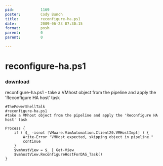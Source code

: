 ```yaml
---
pid:            1169
poster:         Cody Bunch
title:          reconfigure-ha.ps1
date:           2009-06-23 07:30:15
format:         posh
parent:         0
parent:         0

---
```


# reconfigure-ha.ps1

### [download](1169.ps1)

reconfigure-ha.ps1	 - take a VMhost object from the pipeline and apply the 'Reconfigure HA host' task


```posh
#ThePowerShellTalk
#reconfigure-ha.ps1
#take a VMhost object from the pipeline and apply the 'Reconfigure HA host' task

Process {
    if ( $_ -isnot [VMware.VimAutomation.Client20.VMHostImpl] ) {
        Write-Error "VMHost expected, skipping object in pipeline."
        continue
    }
	$vmhostView = $_ | Get-View
    $vmhostView.ReconfigureHostForDAS_Task()
}
```
